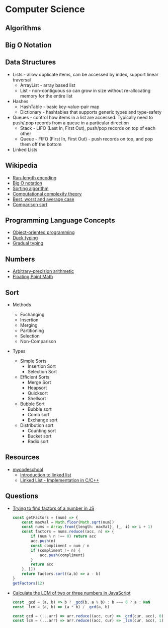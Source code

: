 # Computer Science

## Algorithms

## Big O Notation

## Data Structures

* Lists - allow duplicate items, can be accessed by index, support linear traversal
  * ArrayList - array based list
  * List - non-contiguous so can grow in size without re-allocating memory for the entire list
* Hashes
  * HashTable - basic key-value-pair map
  * Dictionary - hashtables that supports generic types and type-safety
* Queues - control how items in a list are accessed.  Typically need to push/.pop records from a queue in a particular direction
  * Stack - LIFO (Last In, First Out), push/pop records on top of each other
  * Queue - FIFO (First In, First Out) - push records on top, and pop them off the bottom
* Linked Lists

## Wikipedia

* [Run-length encoding](https://en.wikipedia.org/wiki/Run-length_encoding)
* [Big O notation](https://en.wikipedia.org/wiki/Big_O_notation)
* [Sorting algorithm](https://en.wikipedia.org/wiki/Sorting_algorithm)
* [Computational complexity theory](https://en.wikipedia.org/wiki/Computational_complexity_theory)
* [Best, worst and average case](https://en.wikipedia.org/wiki/Best,_worst_and_average_case)
* [Comparison sort](https://en.wikipedia.org/wiki/Comparison_sort)


## Programming Language Concepts

* [Object-oriented programming](https://en.wikipedia.org/wiki/Object-oriented_programming)
* [Duck typing](https://en.wikipedia.org/wiki/Duck_typing)
* [Gradual typing](https://en.wikipedia.org/wiki/Gradual_typing)


## Numbers

* [Arbitrary-precision arithmetic](https://en.wikipedia.org/wiki/Arbitrary-precision_arithmetic)
* [Floating Point Math](https://0.30000000000000004.com/)


## Sort

* Methods
  * Exchanging
  * Insertion
  * Merging
  * Partitioning
  * Selection
  * Non-Comparison

* Types
  * Simple Sorts
    * Insertion Sort
    * Selection Sort
  * Efficient Sorts
    * Merge Sort
    * Heapsort
    * Quicksort
    * Shellsort
  * Bubble Sort
    * Bubble sort
    * Comb sort
    * Exchange sort
  * Distribution sort
    * Counting sort
    * Bucket sort
    * Radix sort

## Resources

* [mycodeschool](https://www.youtube.com/user/mycodeschool)
  * [Introduction to linked list](https://www.youtube.com/watch?v=NobHlGUjV3g)
  * [Linked List - Implementation in C/C++](https://www.youtube.com/watch?v=vcQIFT79_50)

## Questions

* [Trying to find factors of a number in JS](https://stackoverflow.com/q/22130043/1366033)

  ```ts
  const getFactors = (num) => {
      const maxVal = Math.floor(Math.sqrt(num))
      const nums = Array.from({length: maxVal}, (_, i) => i + 1)
      const factors = nums.reduce((acc, n) => {
          if (num % n !== 0) return acc
          acc.push(n)
          const compliment = num / n
          if (compliment != n) {
              acc.push(compliment)
          }
          return acc
      }, [])
      return factors.sort((a,b) => a - b)
  }
  getFactors(12)
  ```

* [Calculate the LCM of two or three numbers in JavaScript](https://stackoverflow.com/q/34953778/1366033)


  ```js
  const _gcd = (a, b) => b ? _gcd(b, a % b) : b === 0 ? a : NaN
  const _lcm = (a, b) => (a * b) / _gcd(a, b)

  const gcd = (...arr) => arr.reduce((acc, cur) => _gcd(cur, acc), 0)
  const lcm = (...arr) => arr.reduce((acc, cur) => _lcm(cur, acc), 1)
  ```
